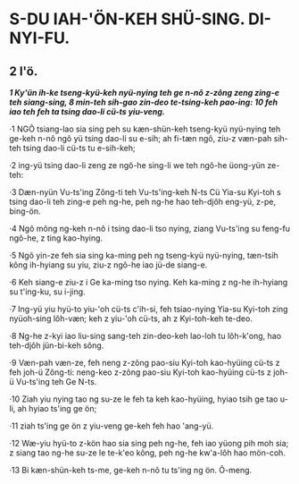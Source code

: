 
# S-DU IAH-'ÖN-KEH SHÜ-SING. DI-NYI-FU.


## 2 I'ö. 

**_1 Ky'ün ih-ke tseng-kyü-keh nyü-nying teh ge n-nô z-zông zeng zing-e teh siang-sing, 8 min-teh sih-gao zin-deo te-tsing-keh pao-ing: 10 feh iao teh feh ta tsing dao-li cü-ts yiu-veng._**

·1 NGÔ tsiang-lao sia sing peh su kæn-shün-keh tseng-kyü nyü-nying teh ge-keh n-nô ngô yü tsing dao-li su e-sih; ah fi-tæn ngô, ziu-z væn-pah sih-teh tsing dao-li cü-ts tu e-sih-keh;

·2 ing-yü tsing dao-li zeng ze ngô-he sing-li we teh ngô-he üong-yün ze-teh:

·3 Dæn-nyün Vu-ts'ing Zông-ti teh Vu-ts'ing-keh N-ts Cü Yia-su Kyi-toh s tsing dao-li teh zing-e peh ng-he, peh ng-he hao teh-djôh eng-yü, z-pe, bing-ön.

·4 Ngô mông ng-keh n-nô i tsing dao-li tso nying, ziang Vu-ts'ing su feng-fu ngô-he, z ting kao-hying.

·5 Ngô yin-ze feh sia sing ka-ming peh ng tseng-kyü nyü-nying, tæn-tsih kông ih-hyiang su yiu, ziu-z ngô-he iao jü-de siang-e.

·6 Keh siang-e ziu-z i Ge ka-ming tso nying. Keh ka-ming z ng-he ih-hyiang su t'ing-ku, su i-jing.

·7 Ing-yü yiu hyü-to yiu-'oh cü-ts c'ih-si, feh tsiao-nying Yia-su Kyi-toh zing nyüoh-sing lôh-væn; keh z yiu-'oh cü-ts, ah z Kyi-toh-keh te-deo.

·8 Ng-he z-kyi iao liu-sing sang-teh zin-deo-keh lao-loh tu lôh-k'ong, hao teh-djôh jün-bi-keh sông.

·9 Væn-pah væn-ze, feh neng z-zông pao-siu Kyi-toh kao-hyüing cü-ts z feh joh-ü Zông-ti: neng-keo z-zông pao-siu Kyi-toh kao-hyüing cü-ts z joh-ü Vu-ts'ing teh Ge N-ts.

·10 Ziah yiu nying tao ng su-ze le feh ta keh kao-hyüing, hyiao tsih ge tao u-li, ah hyiao ts'ing ge ön;

·11 ziah ts'ing ge ön z yiu-veng ge-keh feh hao 'ang-yü.

·12 Wæ-yiu hyü-to z-kön hao sia sing peh ng-he, feh iao yüong pih moh sia; z siang tao ng-he su-ze le te-k'eo kông, peh ng-he kw'a-lôh hao mön-coh.

·13 Bi kæn-shün-keh ts-me, ge-keh n-nô tu ts'ing ng ön. Ô-meng.









